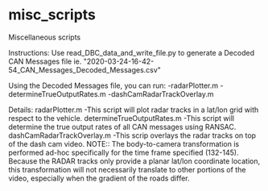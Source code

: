 # misc_scripts
Miscellaneous scripts

Instructions:
Use read_DBC_data_and_write_file.py to generate a Decoded CAN Messages file
	ie. "2020-03-24-16-42-54_CAN_Messages_Decoded_Messages.csv"

Using the Decoded Messages file, you can run:
	-radarPlotter.m
	-determineTrueOutputRates.m
	-dashCamRadarTrackOverlay.m
	
Details:
radarPlotter.m
	-This script will plot radar tracks in a lat/lon grid with respect to the vehicle.
determineTrueOutputRates.m
	-This script will determine the true output rates of all CAN messages using RANSAC.
dashCamRadarTrackOverlay.m
	-This scrip overlays the radar tracks on top of the dash cam video.
	NOTE:: The body-to-camera transformation is performed ad-hoc specifically for the time
	frame specified (132-145).  Because the RADAR tracks only provide a planar lat/lon
	coordinate location, this transformation will not necessarily translate to other portions
	of the video, especially when the gradient of the roads differ.

